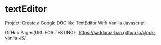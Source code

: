 # textEditor
Project: Create a Google DOC like TextEditor With Vanilla Javascript

GitHub Pages(URL FOR TESTING) : https://saddamarbaa.github.io/clock-vanila-JS/

